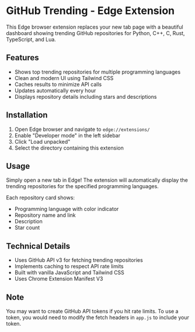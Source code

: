 # GitHub Trending - Edge Extension

This Edge browser extension replaces your new tab page with a beautiful dashboard showing trending GitHub repositories for Python, C++, C, Rust, TypeScript, and Lua.

## Features

- Shows top trending repositories for multiple programming languages
- Clean and modern UI using Tailwind CSS
- Caches results to minimize API calls
- Updates automatically every hour
- Displays repository details including stars and descriptions

## Installation

1. Open Edge browser and navigate to `edge://extensions/`
2. Enable "Developer mode" in the left sidebar
3. Click "Load unpacked"
4. Select the directory containing this extension

## Usage

Simply open a new tab in Edge! The extension will automatically display the trending repositories for the specified programming languages.

Each repository card shows:
- Programming language with color indicator
- Repository name and link
- Description
- Star count

## Technical Details

- Uses GitHub API v3 for fetching trending repositories
- Implements caching to respect API rate limits
- Built with vanilla JavaScript and Tailwind CSS
- Uses Chrome Extension Manifest V3

## Note

You may want to create GitHub API tokens if you hit rate limits. To use a token, you would need to modify the fetch headers in `app.js` to include your token.
